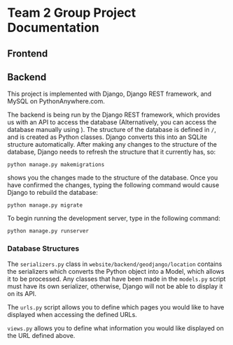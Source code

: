 # Team 2 Group Project Documentation

## Frontend

## Backend

This project is implemented with Django, Django REST framework, and MySQL on PythonAnywhere.com.

The backend is being run by the Django REST framework, which provides us with an API to access the database (Alternatively, you can access the database manually using ). The structure of the database is defined in `/`, and is created as Python classes. Django converts this into an SQLite structure automatically. After making any changes to the structure of the database, Django needs to refresh the structure that it currently has, so:

`python manage.py makemigrations`

shows you the changes made to the structure of the database. Once you have confirmed the changes, typing the following command would cause Django to rebuild the database:

`python manage.py migrate`

To begin running the development server, type in the following command:

`python manage.py runserver`


### Database Structures
The `serializers.py` class in `website/backend/geodjango/location` contains the serializers which converts the Python object into a Model, which allows it to be processed. Any classes that have been made in the `models.py` script must have its own serializer, otherwise, Django will not be able to display it on its API.

The `urls.py` script allows you to define which pages you would like to have displayed when accessing the defined URLs.

`views.py` allows you to define what information you would like displayed on the URL defined above.
